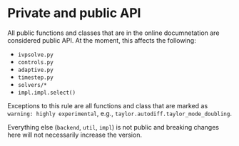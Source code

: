 # Private and public API

All public functions and classes that are in the online documnetation 
are considered public API.
At the moment, this affects the following:

* `ivpsolve.py`
* `controls.py`
* `adaptive.py`
* `timestep.py`
* `solvers/*`
* `impl.impl.select()`

Exceptions to this rule are all functions and class that are 
marked as `warning: highly experimental`, e.g., `taylor.autodiff.taylor_mode_doubling`.


Everything else (`backend`, `util`, `impl`) is not public and breaking changes here will not necessarily increase the version.
